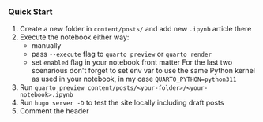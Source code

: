 ### Quick Start

 1. Create a new folder in `content/posts/` and add new `.ipynb` article there
 2. Execute the notebook either way:
	- manually
	- pass `--execute` flag to `quarto preview` or `quarto render`
	- set `enabled` flag in your notebook front matter
    For the last two scenarious don't forget to set env var to use the same Python kernel as used in your notebook, in my case `QUARTO_PYTHON=python311`
 3. Run `quarto preview content/posts/<your-folder>/<your-notebook>.ipynb`
 4. Run `hugo server -D` to test the site locally including draft posts
 5. Comment the header <script>'s in you `.md` file if the notebook .md file wasn't rendered correctly
 6. Move `.md` file one level up to `content/posts/`
 7. Deploy to production with simple `hugo` command
 8. Push to a remote github server. Done!

### Backlog

#### Done
 - Add RU language
 - Enable SEO indexing - [Google Search Console](https://search.google.com/search-console?resource_id=https%3A%2F%2Fnpodlozhniy.github.io%2F)
 - Turn on Google Analytics - [GA Report](https://analytics.google.com/analytics/web/#/p410388205/reports/intelligenthome?params=_u..nav%3Dmaui)
 - Set up RSS
 - Make comments availabile
 - Make comments theme consistent
 - Add favicon
 - Fix search engine

#### To Do

 - Fix surname misspelling in domain name
 - Improve :ru: language support